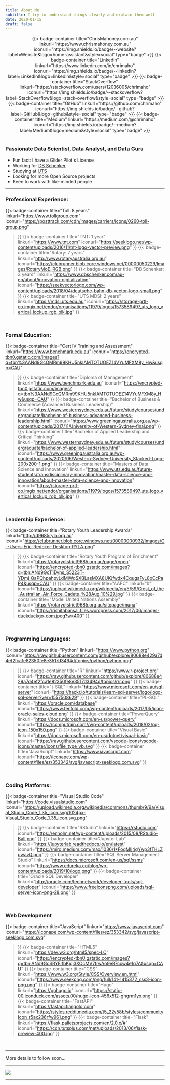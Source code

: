```yaml
---
title: About Me
subtitle: I try to understand things clearly and explain them well
date: 2020-01-15
draft: false
---
```


<!-- 
Good references for badges:
- Shield details: https://shields.io/#your-badge
- Good Badges Repo: https://github.com/alexandresanlim/Badges4-README.md-Profile
- Another good Badges Repo: https://github.com/Ileriayo/markdown-badges 
-->

<div align="center">
    {{< badge-container 
        title="ChrisMahoney.com.au" 
        linkurl="https://www.chrismahoney.com.au" 
        iconurl="https://img.shields.io/badge/--website?label=Website&logo=home-assistant&style=social" 
        type="badge"
    >}}
    {{< badge-container 
        title="LinkedIn" 
        linkurl="https://www.linkedin.com/in/chrimaho" 
        iconurl="https://img.shields.io/badge/--linkedin?label=LinkedIn&logo=linkedin&style=social" 
        type="badge"
    >}}
    {{< badge-container 
        title="StackOverflow" 
        linkurl="https://stackoverflow.com/users/12036005/chrimaho" 
        iconurl="https://img.shields.io/badge/--stackoverflow?label=StackOverflow&logo=stack-overflow&style=social" 
        type="badge"
    >}}
    {{< badge-container 
        title="GitHub" 
        linkurl="https://github.com/chrimaho" 
        iconurl="https://img.shields.io/badge/--github?label=GitHub&logo=github&style=social" 
        type="badge"
    >}}
    {{< badge-container 
        title="Medium" 
        linkurl="https://medium.com/@chrimaho" 
        iconurl="https://img.shields.io/badge/--medium?label=Medium&logo=medium&style=social" 
        type="badge"
    >}}
</div>

<br>

### Passionate Data Scientist, Data Analyst, and Data Guru

<!--
Good reference sites for emoji's:
- https://gist.github.com/rxaviers/7360908
- https://gist.github.com/ricealexander/ae8b8cddc3939d6ba212f953701f53e6
- https://github.com/ikatyang/emoji-cheat-sheet
- https://unicode.org/emoji/charts/full-emoji-list.html
-->

- Fun fact: I have a Glider Pilot's License
- Working for [DB Schenker](https://www.dbschenker.com/au-en/about/innovation-digitalization)
- Studying at [UTS](https://mdsi.uts.edu.au)
- Looking for more Open Source projects
- Keen to work with like-minded people

---

### Professional Experience:

{{< badge-container 
    title="Toll: 8 years" 
    linkurl="https://www.tollgroup.com" 
    iconurl="https://posttrack.com/cdn/images/carriers/icons/0260-toll-group.png" 
>}}
{{< badge-container 
    title="TNT: 1 year" 
    linkurl="https://www.tnt.com" 
    iconurl="https://seeklogo.net/wp-content/uploads/2016/11/tnt-logo-vector-preview.png" 
>}}
{{< badge-container 
    title="Rotary: 7 years" 
    linkurl="http://www.rotaryaustralia.org.au" 
    iconurl="https://clubrunner.blob.core.windows.net/00000050229/Images/RotaryMoE_RGB.png" 
>}}
{{< badge-container 
    title="DB Schenker: 3 years" 
    linkurl="https://www.dbschenker.com/au-en/about/innovation-digitalization" 
    iconurl="https://seekvectorlogo.com/wp-content/uploads/2018/04/deutsche-bahn-db-vector-logo-small.png" 
>}}
{{< badge-container 
    title="UTS MDSI: 2 years" 
    linkurl="https://mdsi.uts.edu.au" 
    iconurl="https://storage-prtl-co.imgix.net/endor/organisations/11979/logos/1573589497_uts_logo_vertical_lockup_rgb_blk.jpg" 
>}}

<br>

### Formal Education:

{{< badge-container 
    title="Cert IV Training and Assessment" 
    linkurl="https://www.benchmark.edu.au" 
    iconurl="https://encrypted-tbn0.gstatic.com/images?q=tbn%3AANd9GcQMRm99KHU5nkIAMTOTUOEZ14VYuMFXM8y_Hw&usqp=CAU" 
>}}
{{< badge-container 
    title="Diploma of Management" 
    linkurl="https://www.benchmark.edu.au" 
    iconurl="https://encrypted-tbn0.gstatic.com/images?q=tbn%3AANd9GcQMRm99KHU5nkIAMTOTUOEZ14VYuMFXM8y_Hw&usqp=CAU" 
>}}
{{< badge-container 
    title="Bachelor of Business & Commerce (Advanced Business Leadership)" 
    linkurl="https://www.westernsydney.edu.au/future/study/courses/undergraduate/bachelor-of-business-advanced-business-leadership.html" 
    iconurl="https://www.greeningaustralia.org.au/wp-content/uploads/2017/11/University-of-Western-Sydney-final.png" 
>}}
{{< badge-container 
    title="Bachelor of Applied Leadership and Critical Thinking" 
    linkurl="https://www.westernsydney.edu.au/future/study/courses/undergraduate/bachelor-of-applied-leadership.html" 
    iconurl="https://www.greeningaustralia.org.au/wp-content/uploads/2020/06/Western-Sydney-University_Stacked-Logo-200x200-1.png" 
>}}
{{< badge-container 
    title="Masters of Data Science and Innovation" 
    linkurl="https://www.uts.edu.au/future-students/transdisciplinary-innovation/master-data-science-and-innovation/about-master-data-science-and-innovation" 
    iconurl="https://storage-prtl-co.imgix.net/endor/organisations/11979/logos/1573589497_uts_logo_vertical_lockup_rgb_blk.jpg" 
>}}

<br>

### Leadership Experience:

{{< badge-container 
    title="Rotary Youth Leadership Awards" 
    linkurl="http://d9685ryla.org.au" 
    iconurl="https://clubrunner.blob.core.windows.net/00000000932/Images/C--Users-Eric-Redeker-Desktop-RYLA.png" 
>}}
{{< badge-container 
    title="Rotary Youth Program of Enrichment" 
    linkurl="https://rotarydistrict9685.org.au/page/rypen" 
    iconurl="https://encrypted-tbn0.gstatic.com/images?q=tbn:ANd9GcT1Dyhs_S5223T-YDmj_QaPQhpahpvLdMlWqSXBLasMXA8UIQfwdx4CqugaFyL8oCcPaP4&usqp=CAU" 
>}}
{{< badge-container 
    title="AAFC" 
    linkurl="#" 
    iconurl="https://upload.wikimedia.org/wikipedia/en/5/59/Crest_of_the_Australian_Air_Force_Cadets_%28Aug_10%29.jpg" 
>}}
{{< badge-container
    title="Model United Nations Assembly"
    linkurl="https://rotarydistrict9685.org.au/sitepage/muna"
    iconurl="https://rishitabansal.files.wordpress.com/2017/06/images-duckduckgo-com.jpeg?w=400" 
>}}

<br>

### Programming Languages:

{{< badge-container
    title="Python"
    linkurl="https://www.python.org"
    iconurl="https://raw.githubusercontent.com/github/explore/80688e429a7d4ef2fca1e82350fe8e3517d3494d/topics/python/python.png" 
>}}
{{< badge-container
    title="R"
    linkurl="https://www.r-project.org"
    iconurl="https://raw.githubusercontent.com/github/explore/80688e429a7d4ef2fca1e82350fe8e3517d3494d/topics/r/r.png" 
>}}
{{< badge-container
    title="t-SQL"
    linkurl="https://www.microsoft.com/en-au/sql-server"
    iconurl="https://hackr.io/tutorials/learn-sql-server/logo/logo-sql-server?ver=1557508629" 
>}}
{{< badge-container
    title="PL-SQL"
    linkurl="https://oracle.com/database"
    iconurl="https://www.tenfold.com/wp-content/uploads/2017/05/icon-oracle-sales-cloud.png" 
>}}
{{< badge-container
    title="PowerQuery"
    linkurl="https://docs.microsoft.com/en-us/power-query"
    iconurl="https://computrain.com//wp-content/uploads/2018/02/pq-icon-150x150.png" 
>}}
{{< badge-container
    title="Visual Basic"
    linkurl="https://docs.microsoft.com/en-us/dotnet/visual-basic"
    iconurl="https://raw.githubusercontent.com/vscode-icons/vscode-icons/master/icons/file_type_vb.svg" 
>}}
{{< badge-container
    title="JavaScript"
    linkurl="https://www.javascript.com"
    iconurl="https://iconape.com/wp-content/files/ez/353342/svg/javascript-seeklogo.com.svg" 
>}}

<br>

### Coding Platforms:

{{< badge-container
    title="Visual Studio Code"
    linkurl="https://code.visualstudio.com"
    iconurl="https://upload.wikimedia.org/wikipedia/commons/thumb/9/9a/Visual_Studio_Code_1.35_icon.svg/1024px-Visual_Studio_Code_1.35_icon.svg.png" 
>}}
{{< badge-container
    title="RStudio"
    linkurl="https://rstudio.com"
    iconurl="https://enholm.net/wp-content/uploads/2015/08/RStudio-Ball.png" 
>}}
{{< badge-container
    title="Jupyter Lab"
    linkurl="https://jupyterlab.readthedocs.io/en/latest"
    iconurl="https://miro.medium.com/max/1036/1*FogMIj4gYwp3fTHLZuwavQ.png" 
>}}
{{< badge-container
    title="SQL Server Management Studio"
    linkurl="https://docs.microsoft.com/en-us/sql/ssms"
    iconurl="https://www.edureka.co/blog/wp-content/uploads/2019/10/logo.png" 
>}}
{{< badge-container
    title="Oracle SQL Developer"
    linkurl="http://oracle.com/technetwork/developer-tools/sql-developer"
    iconurl="https://www.freeiconspng.com/uploads/sql-server-icon-png-28.png" 
>}}

<br>

### Web Development

{{< badge-container
    title="JavaScript"
    linkurl="https://www.javascript.com"
    iconurl="https://iconape.com/wp-content/files/ez/353342/svg/javascript-seeklogo.com.svg" 
>}}
{{< badge-container
    title="HTML5"
    linkurl="https://dev.w3.org/html5/spec-LC"
    iconurl="https://encrypted-tbn0.gstatic.com/images?q=tbn:ANd9GcSRYElfbKjgl3XOcMV7trwAo9eB7cxw4e1q7A&usqp=CAU" 
>}}
{{< badge-container
    title="CSS"
    linkurl="https://www.w3.org/Style/CSS/Overview.en.html"
    iconurl="https://www.seekpng.com/png/full/141-1415372_css3-icon-png.png" 
>}}
{{< badge-container
    title="Hugo"
    linkurl="https://gohugo.io"
    iconurl="https://static-00.iconduck.com/assets.00/hugo-icon-456x512-ghgrm1yx.png" 
>}}
{{< badge-container
    title="FastAPI"
    linkurl="https://fastapi.tiangolo.com"
    iconurl="https://styles.redditmedia.com/t5_22y58b/styles/communityIcon_r5ax236rfw961.png" 
>}}
{{< badge-container
    title="Flask"
    linkurl="https://flask.palletsprojects.com/en/2.0.x/#"
    iconurl="https://cdn.tutsplus.com/net/uploads/2013/06/flask-preview-400.jpg" 
>}}

<br>

---

More details to follow soon...

---


![](/images/ChrisMahoneyInspirational_Modified.jpg)


<!---

Lorem ipsum dolor sit amet, consetetur sadipscing elitr, sed diam nonumy eirmod tempor invidunt ut labore et dolore magna aliquyam erat, sed diam voluptua.  

> At vero eos et accusam et justo duo dolores et ea rebum. Stet clita kasd gubergren, no sea takimata sanctus est Lorem ipsum dolor sit amet.

Lorem ipsum dolor sit amet, consetetur sadipscing elitr, sed diam nonumy eirmod tempor invidunt ut labore et dolore magna aliquyam erat, sed diam voluptua. At vero eos et accusam et justo duo dolores et ea rebum. Stet clita kasd gubergren, no sea takimata sanctus est Lorem ipsum dolor sit amet.


{{< columns >}}
Lorem ipsum dolor sit amet, consetetur sadipscing elitr, sed diam nonumy eirmod tempor invidunt ut labore et dolore magna aliquyam erat, sed diam voluptua. At vero eos et accusam et justo duo dolores et ea rebum. Stet clita kasd gubergren, no sea takimata sanctus est Lorem ipsum dolor sit amet. Lorem ipsum dolor sit amet, consetetur sadipscing elitr, sed diam nonumy eirmod tempor invidunt ut labore et dolore magna aliquyam erat, sed diam voluptua. At vero eos et accusam et justo duo dolores et ea rebum. Stet clita kasd gubergren, no sea takimata sanctus est Lorem ipsum dolor sit amet.
{{< column >}}
Lorem ipsum dolor sit amet, consetetur sadipscing elitr, sed diam nonumy eirmod tempor invidunt ut labore et dolore magna aliquyam erat, sed diam voluptua. At vero eos et accusam et justo duo dolores et ea rebum. Stet clita kasd gubergren, no sea takimata sanctus est Lorem ipsum dolor sit amet. Lorem ipsum dolor sit amet, consetetur sadipscing elitr, sed diam nonumy eirmod tempor invidunt ut labore et dolore magna aliquyam erat, sed diam voluptua. At vero eos et accusam et justo duo dolores et ea rebum. Stet clita kasd gubergren, no sea takimata sanctus est Lorem ipsum dolor sit amet.
{{< endcolumns >}}

--->

---
